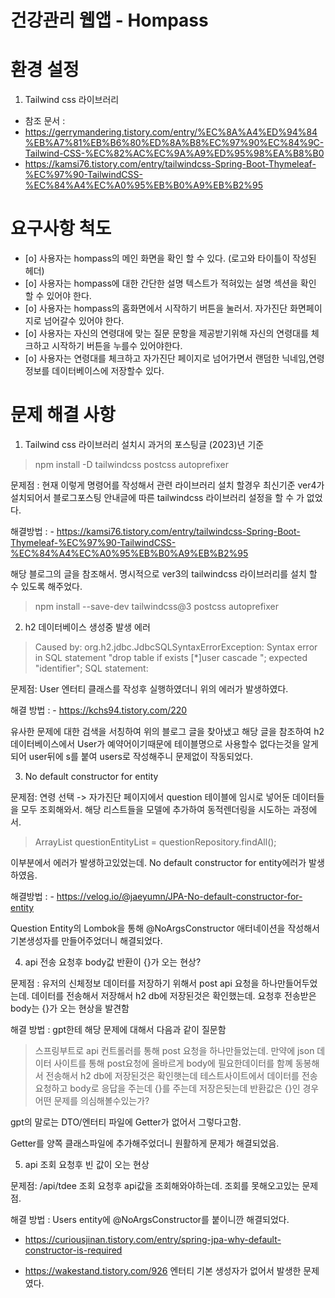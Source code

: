# 건강관리 웹앱 - Hompass


# 환경 설정
1. Tailwind css 라이브러리
- 참조 문서 :
- https://gerrymandering.tistory.com/entry/%EC%8A%A4%ED%94%84%EB%A7%81%EB%B6%80%ED%8A%B8%EC%97%90%EC%84%9C-Tailwind-CSS-%EC%82%AC%EC%9A%A9%ED%95%98%EA%B8%B0
- https://kamsi76.tistory.com/entry/tailwindcss-Spring-Boot-Thymeleaf-%EC%97%90-TailwindCSS-%EC%84%A4%EC%A0%95%EB%B0%A9%EB%B2%95
# 요구사항 척도

- [o] 사용자는 hompass의 메인 화면을 확인 할 수 있다. (로고와 타이틀이 작성된 헤더)
- [o] 사용자는 hompass에 대한 간단한 설명 텍스트가 적혀있는 설명 섹션을 확인 할 수 있어야 한다.
- [o] 사용자는 hompass의 홈화면에서 시작하기 버튼을 눌러서. 자가진단 화면페이지로 넘어갈수 있어야 한다.
- [o] 사용자는 자신의 연령대에 맞는 질문 문항을 제공받기위해 자신의 연령대를 체크하고 시작하기 버튼을 누를수 있어야한다.
- [o] 사용자는 연령대를 체크하고 자가진단 페이지로 넘어가면서 랜덤한 닉네임,연령정보를 데이터베이스에 저장할수 있다.

# 문제 해결 사항
1. Tailwind css 라이브러리 설치시 과거의 포스팅글 (2023)년 기준
>npm install -D tailwindcss postcss autoprefixer

문제점 : 현재 이렇게 명령어를 작성해서 관련 라이브러리 설치 할경우 최신기준 ver4가 설치되어서
블로그포스팅 안내글에 따른 tailwindcss 라이브러리 설정을 할 수 가 없었다.

해결방법 : - https://kamsi76.tistory.com/entry/tailwindcss-Spring-Boot-Thymeleaf-%EC%97%90-TailwindCSS-%EC%84%A4%EC%A0%95%EB%B0%A9%EB%B2%95

해당 블로그의 글을 참조해서.
명시적으로 ver3의 tailwindcss 라이브러리를 설치 할 수 있도록 해주었다.

>npm install --save-dev tailwindcss@3 postcss autoprefixer

2. h2 데이터베이스 생성중 발생 에러

> Caused by: org.h2.jdbc.JdbcSQLSyntaxErrorException: Syntax error in SQL statement "drop table if exists [*]user cascade "; expected "identifier"; SQL statement:

문제점: User 엔터티 클래스를 작성후 실행하였더니 위의 에러가 발생하였다.

해결 방법 : - https://kchs94.tistory.com/220

유사한 문제에 대한 검색을 서칭하여 위의 블로그 글을 찾아냈고 해당 글을 참조하여
h2데이터베이스에서 User가 예약어이기때문에 테이블명으로 사용할수 없다는것을 알게되어
user뒤에 s를 붙여 users로 작성해주니 문제없이 작동되었다.

3. No default constructor for entity

문제점: 연령 선택 -> 자가진단 페이지에서 question 테이블에 임시로 넣어둔 데이터들을 모두 조회해와서.
해당 리스트들을 모델에 추가하여 동적렌더링을 시도하는 과정에서.
>ArrayList<Question> questionEntityList = questionRepository.findAll();

이부분에서 에러가 발생하고있었는데. No default constructor for entity에러가 발생하였음.

해결방법 : - https://velog.io/@jaeyumn/JPA-No-default-constructor-for-entity

Question Entity의 Lombok을 통해 @NoArgsConstructor 애터네이션을 작성해서 기본생성자를 만들어주었더니 해결되었다. 

4. api 전송 요청후 body값 반환이 {}가 오는 현상?

문제점 : 유저의 신체정보  데이터를 저장하기 위해서 post api 요청을 하나만들어두었는데.
데이터를 전송해서 저장해서 h2 db에 저장된것은 확인했는데. 
요청후 전송받은 body는 {}가 오는 현상을 발견함

해결 방법 : gpt한테 해당 문제에 대해서 다음과 같이 질문함 
>스프링부트로 api 컨트롤러를 통해 post 요청을 하나만들었는데. 만약에 json 데이터 사이트를 통해 post요청에 올바르게 body에 필요한데이터를 함꼐 동봉해서 전송해서 h2 db에 저장된것은 확인햇는데 테스트사이트에서 데이터를 전송요청하고 body로 응답을 주는데 {}를 주는데 저장은됫는데 반환값은 {}인 경우 어떤 문제를 의심해볼수있는가?

gpt의 말로는 DTO/엔터티 파일에 Getter가 없어서 그렇다고함.

Getter를 양쪽 클래스파일에 추가해주었더니 원활하게 문제가 해결되었음.

5. api 조회 요청후 빈 값이 오는 현상

문제점: /api/tdee 조회 요청후 api값을 조회해와야하는데.
조회를 못해오고있는 문제점.

해결 방법 : Users entity에 @NoArgsConstructor를 붙이니깐 해결되었다.

- https://curiousjinan.tistory.com/entry/spring-jpa-why-default-constructor-is-required

- https://wakestand.tistory.com/926
엔터티 기본 생성자가 없어서 발생한 문제였다.
